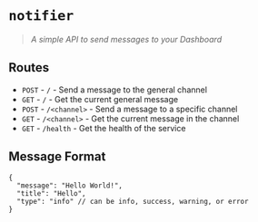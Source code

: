 # `notifier`

> *A simple API to send messages to your Dashboard*

## Routes

+ `POST` - `/` - Send a message to the general channel
+ `GET` - `/` - Get the current general message
+ `POST` - `/<channel>` - Send a message to a specific channel
+ `GET` - `/<channel>` - Get the current message in the channel
+ `GET` - `/health` - Get the health of the service

## Message Format

```jsonc
{
  "message": "Hello World!",
  "title": "Hello",
  "type": "info" // can be info, success, warning, or error
}
```
